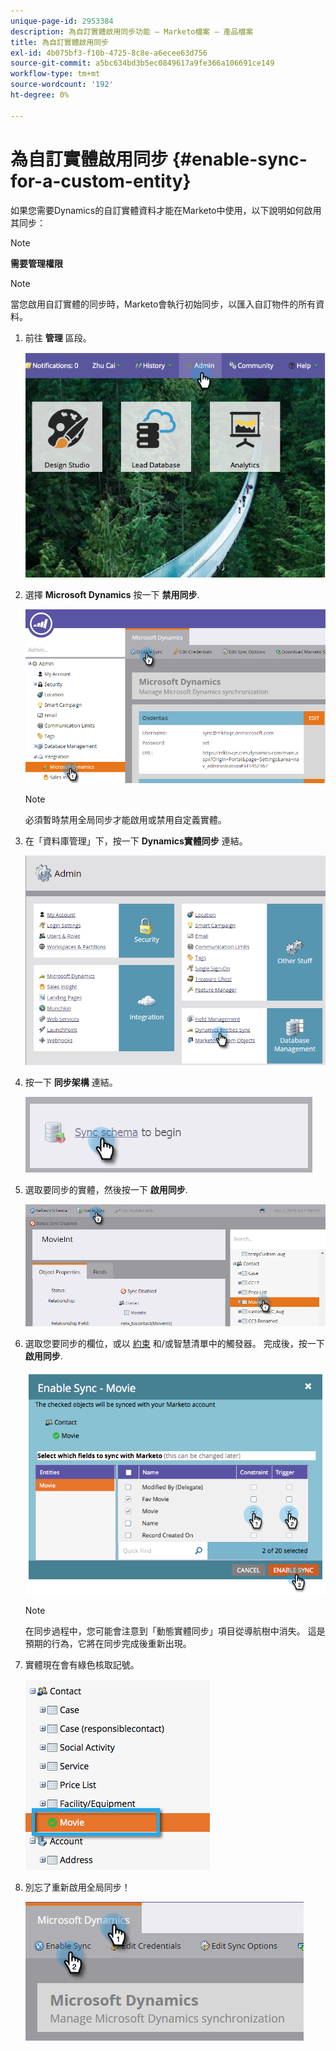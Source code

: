 ```yaml
---
unique-page-id: 2953384
description: 為自訂實體啟用同步功能 — Marketo檔案 — 產品檔案
title: 為自訂實體啟用同步
exl-id: 4b075bf3-f10b-4725-8c8e-a6ecee63d756
source-git-commit: a5bc634bd3b5ec0849617a9fe366a106691ce149
workflow-type: tm+mt
source-wordcount: '192'
ht-degree: 0%

---
```


# 為自訂實體啟用同步 {#enable-sync-for-a-custom-entity}

如果您需要Dynamics的自訂實體資料才能在Marketo中使用，以下說明如何啟用其同步：

>[!NOTE]
>
>**需要管理權限**

>[!NOTE]
>
>當您啟用自訂實體的同步時，Marketo會執行初始同步，以匯入自訂物件的所有資料。

1. 前往 **管理** 區段。

   ![](assets/enable-sync-for-a-custom-entity-1.png)

1. 選擇 **Microsoft Dynamics** 按一下 **禁用同步**.

   ![](assets/enable-sync-for-a-custom-entity-2.png)

   >[!NOTE]
   >
   >必須暫時禁用全局同步才能啟用或禁用自定義實體。

1. 在「資料庫管理」下，按一下 **Dynamics實體同步** 連結。

   ![](assets/enable-sync-for-a-custom-entity-3.png)

1. 按一下 **同步架構** 連結。

   ![](assets/enable-sync-for-a-custom-entity-4.png)

1. 選取要同步的實體，然後按一下 **啟用同步**.

   ![](assets/enable-sync-for-a-custom-entity-5.png)

1. 選取您要同步的欄位，或以 [約束](/help/marketo/product-docs/core-marketo-concepts/smart-lists-and-static-lists/using-smart-lists/add-a-constraint-to-a-smart-list-filter.md) 和/或智慧清單中的觸發器。 完成後，按一下 **啟用同步**.

   ![](assets/enable-sync-for-a-custom-entity-6.png)

   >[!NOTE]
   >
   >在同步過程中，您可能會注意到「動態實體同步」項目從導航樹中消失。 這是預期的行為，它將在同步完成後重新出現。

1. 實體現在會有綠色核取記號。

   ![](assets/enable-sync-for-a-custom-entity-7.png)

1. 別忘了重新啟用全局同步！

   ![](assets/enable-sync-for-a-custom-entity-8.png)

